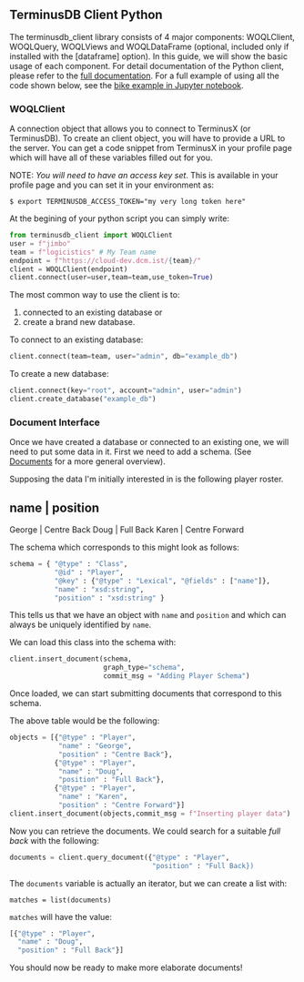 ## TerminusDB Client Python

The terminusdb_client library consists of 4 major components: WOQLClient, WOQLQuery, WOQLViews and WOQLDataFrame (optional, included only if installed with the [dataframe] option). In this guide, we will show the basic usage of each component. For detail documentation of the Python client, please refer to the [full documentation](https://terminusdb.github.io/terminusdb-client-python/). For a full example of using all the code shown below, see the [bike example in Jupyter notebook](https://github.com/terminusdb/terminusdb-tutorials/blob/master/bike-tutorial/python/Create%20TerminusDB%20Graph%20with%20Python%20Client.ipynb).

### WOQLClient

A connection object that allows you to connect to TerminusX (or
TerminusDB). To create an client object, you will have to provide a
URL to the server. You can get a code snippet from TerminusX in your
profile page which will have all of these variables filled out for you.

NOTE: *You will need to have an access key set*. This is available in
your profile page and you can set it in your environment as:

```shell
$ export TERMINUSDB_ACCESS_TOKEN="my very long token here"
```

At the begining of your python script you can simply write:

```python
from terminusdb_client import WOQLClient
user = f"jimbo"
team = f"logicistics" # My Team name
endpoint = f"https://cloud-dev.dcm.ist/{team}/"
client = WOQLClient(endpoint)
client.connect(user=user,team=team,use_token=True)
```

The most common way to use the client is to:
1. connected to an existing database or
2. create a brand new database.

To connect to an existing database:

```python
client.connect(team=team, user="admin", db="example_db")
```

To create a new database:
```python
client.connect(key="root", account="admin", user="admin")
client.create_database("example_db")
```

### Document Interface

Once we have created a database or connected to an existing one, we
will need to put some data in it. First we need to add a schema. (See
[Documents](../Explanation/DOCUMENTS.md) for a more general overview).

Supposing the data I'm initially interested in is the following player
roster.

name | position
--------------
George | Centre Back
Doug | Full Back
Karen | Centre Forward

The schema which corresponds to this might look as follows:

```python
schema = { "@type" : "Class",
           "@id" : "Player",
           "@key" : {"@type" : "Lexical", "@fields" : ["name"]},
           "name" : "xsd:string",
           "position" : "xsd:string" }
```

This tells us that we have an object with `name` and `position` and
which can always be uniquely identified by `name`.

We can load this class into the schema with:

```python
client.insert_document(schema,
                       graph_type="schema",
                       commit_msg = "Adding Player Schema")
```

Once loaded, we can start submitting documents that correspond to this
schema.

The above table would be the following:

```python
objects = [{"@type" : "Player",
            "name" : "George",
            "position" : "Centre Back"},
           {"@type" : "Player",
            "name" : "Doug",
            "position" : "Full Back"},
           {"@type" : "Player",
            "name" : "Karen",
            "position" : "Centre Forward"}]
client.insert_document(objects,commit_msg = f"Inserting player data")
```

Now you can retrieve the documents. We could search for a suitable
*full back* with the following:

```python
documents = client.query_document({"@type" : "Player",
                                   "position" : "Full Back})
```

The `documents` variable is actually an iterator, but we can create a
list with:

```
matches = list(documents)
```

`matches` will have the value:

```python
[{"@type" : "Player",
  "name" : "Doug",
  "position" : "Full Back"}]
```

You should now be ready to make more elaborate documents!
